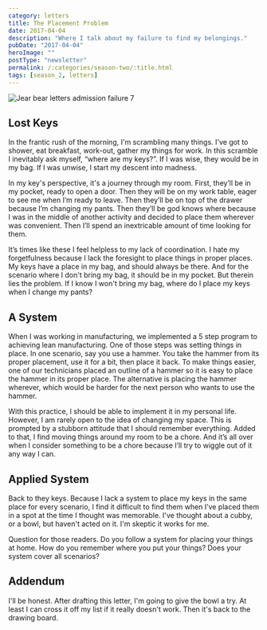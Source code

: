 ```yaml
---
category: letters
title: The Placement Problem
date: 2017-04-04
description: "Where I talk about my failure to find my belongings."
pubDate: "2017-04-04"
heroImage: ""
postType: "newsletter"
permalink: /:categories/season-two/:title.html
tags: [season_2, letters]
---
```


![Jear bear letters admission failure 7](http://gallery.tinyletterapp.com/b7acb1dd09358f1ed19f16a562a005fc08d42511/images/f60b85ea-98ea-469f-9942-d15b84fd12f7.png)



## Lost Keys

In the frantic rush of the morning, I'm scrambling many things. I've got to shower, eat breakfast, work-out, gather my things for work. In this scramble I inevitably ask myself, “where are my keys?”. If I was wise, they would be in my bag. If I was unwise, I start my descent into madness.

In my key's perspective, it's a journey through my room. First, they’ll be in my pocket, ready to open a door. Then they will be on my work table, eager to see me when I’m ready to leave. Then they’ll be on top of the drawer because I’m changing my pants. Then they’ll be god knows where because I was in the middle of another activity and decided to place them wherever was convenient. Then I’ll spend an inextricable amount of time looking for them.

It’s times like these I feel helpless to my lack of coordination. I hate my forgetfulness because I lack the foresight to place things in proper places. My keys have a place in my bag, and should always be there. And for the scenario where I don't bring my bag, it should be in my pocket. But therein lies the problem. If I know I won't bring my bag, where do I place my keys when I change my pants?

## A System

When I was working in manufacturing, we implemented a 5 step program to achieving lean manufacturing. One of those steps was setting things in place. In one scenario, say you use a hammer. You take the hammer from its proper placement, use it for a bit, then place it back. To make things easier, one of our technicians placed an outline of a hammer so it is easy to place the hammer in its proper place. The alternative is placing the hammer wherever, which would be harder for the next person who wants to use the hammer.

With this practice, I should be able to implement it in my personal life. However, I am rarely open to the idea of changing my space. This is prompted by a stubborn attitude that I should remember everything. Added to that, I find moving things around my room to be a chore. And it’s all over when I consider something to be a chore because I’ll try to wiggle out of it any way I can.

## Applied System

Back to they keys. Because I lack a system to place my keys in the same place for every scenario, I find it difficult to find them when I’ve placed them in a spot at the time I thought was memorable. I've thought about a cubby, or a bowl, but haven't acted on it. I'm skeptic it works for me.

Question for those readers. Do you follow a system for placing your things at home. How do you remember where you put your things? Does your system cover all scenarios?

## Addendum

I'll be honest. After drafting this letter, I'm going to give the bowl a try. At least I can cross it off my list if it really doesn't work. Then it's back to the drawing board.
